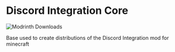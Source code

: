 Discord Integration Core
===
![Modrinth Downloads](https://img.shields.io/modrinth/dt/dcintegration?style=flat&logo=modrinth)

Base used to create distributions of the Discord Integration mod for minecraft 
